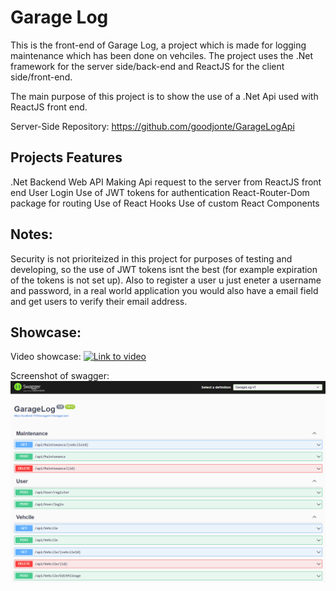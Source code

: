 # Garage Log

This is the front-end of Garage Log, a project which is made for logging maintenance which has been done on vehciles.
The project uses the .Net framework for the server side/back-end and ReactJS for the client side/front-end.

The main purpose of this project is to show the use of a .Net Api used with ReactJS front end.

Server-Side Repository: https://github.com/goodjonte/GarageLogApi

## Projects Features

.Net Backend Web API
Making Api request to the server from ReactJS front end
User Login
Use of JWT tokens for authentication
React-Router-Dom package for routing
Use of React Hooks
Use of custom React Components

## Notes:

Security is not prioriteized in this project for purposes of testing and developing, so the use of JWT tokens isnt the best (for example expiration of the tokens is not set up).
Also to register a user u just eneter a username and password, in a real world application you would also have a email field and get users to verify their email address.

## Showcase:
Video showcase:
[![Link to video](https://img.youtube.com/vi/GESD1qt2-FA/0.jpg)](https://www.youtube.com/watch?v=GESD1qt2-FA)

Screenshot of swagger:
![image of swagger](https://raw.githubusercontent.com/goodjonte/GarageLogClient/master/asd.PNG)
